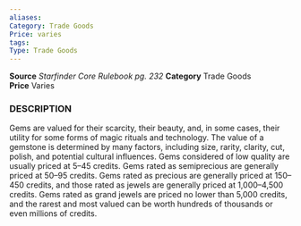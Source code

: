 ```yaml
---
aliases: 
Category: Trade Goods
Price: varies
tags: 
Type: Trade Goods
---
```

**Source** _Starfinder Core Rulebook pg. 232_
**Category** Trade Goods  
**Price** Varies

### DESCRIPTION

Gems are valued for their scarcity, their beauty, and, in some cases, their utility for some forms of magic rituals and technology. The value of a gemstone is determined by many factors, including size, rarity, clarity, cut, polish, and potential cultural influences. Gems considered of low quality are usually priced at 5–45 credits. Gems rated as semiprecious are generally priced at 50–95 credits. Gems rated as precious are generally priced at 150–450 credits, and those rated as jewels are generally priced at 1,000–4,500 credits. Gems rated as grand jewels are priced no lower than 5,000 credits, and the rarest and most valued can be worth hundreds of thousands or even millions of credits.